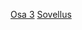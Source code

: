 [Osa 3](https://github.com/lottatan/fullstack_osa3/tree/master)
[Sovellus](https://fullstack-osa3-qaj4.onrender.com)
